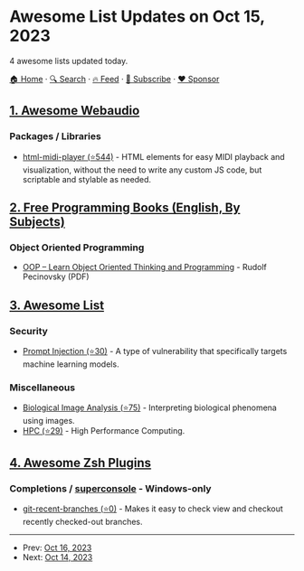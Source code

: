 # Awesome List Updates on Oct 15, 2023

4 awesome lists updated today.

[🏠 Home](/README.md) · [🔍 Search](https://www.trackawesomelist.com/search/) · [🔥 Feed](https://www.trackawesomelist.com/rss.xml) · [📮 Subscribe](https://trackawesomelist.us17.list-manage.com/subscribe?u=d2f0117aa829c83a63ec63c2f&id=36a103854c) · [❤️  Sponsor](https://github.com/sponsors/theowenyoung)



## [1. Awesome Webaudio](/content/notthetup/awesome-webaudio/README.md)

### Packages / Libraries

*   [html-midi-player (⭐544)](https://github.com/cifkao/html-midi-player) - HTML elements for easy MIDI playback and visualization, without the need to write any custom JS code, but scriptable and stylable as needed.

## [2. Free Programming Books (English, By Subjects)](/content/EbookFoundation/free-programming-books/books/free-programming-books-subjects/README.md)

### Object Oriented Programming

*   [OOP – Learn Object Oriented Thinking and Programming](https://files.bruckner.cz/be2a5b2104bf393da7092a4200903cc0/PecinovskyOOP.pdf) - Rudolf Pecinovsky (PDF)

## [3. Awesome List](/content/sindresorhus/awesome/README.md)

### Security

*   [Prompt Injection (⭐30)](https://github.com/FonduAI/awesome-prompt-injection#readme) - A type of vulnerability that specifically targets machine learning models.

### Miscellaneous

*   [Biological Image Analysis (⭐75)](https://github.com/hallvaaw/awesome-biological-image-analysis#readme) - Interpreting biological phenomena using images.
*   [HPC (⭐29)](https://github.com/dstdev/awesome-hpc#readme) - High Performance Computing.

## [4. Awesome Zsh Plugins](/content/unixorn/awesome-zsh-plugins/README.md)

### Completions / [superconsole](https://github.com/alexchmykhalo/superconsole) - Windows-only

*   [git-recent-branches (⭐0)](https://github.com/Zacharyjlo/git-recent-branches) - Makes it easy to check view and checkout recently checked-out branches.

---

- Prev: [Oct 16, 2023](/content/2023/10/16/README.md)
- Next: [Oct 14, 2023](/content/2023/10/14/README.md)